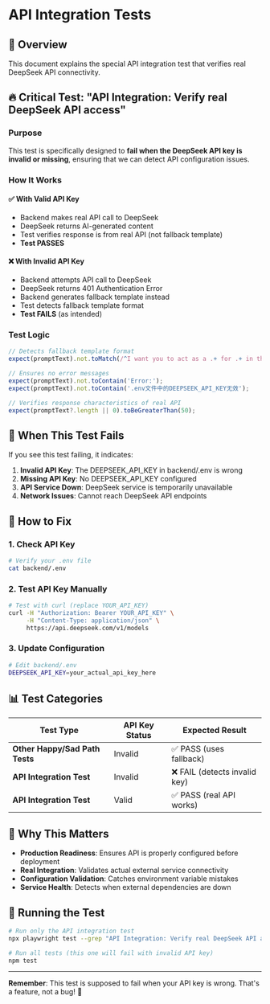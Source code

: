 # API Integration Tests

## 🎯 Overview

This document explains the special API integration test that verifies real DeepSeek API connectivity.

## 🔥 Critical Test: "API Integration: Verify real DeepSeek API access"

### Purpose
This test is specifically designed to **fail when the DeepSeek API key is invalid or missing**, ensuring that we can detect API configuration issues.

### How It Works

#### ✅ With Valid API Key
- Backend makes real API call to DeepSeek
- DeepSeek returns AI-generated content
- Test verifies response is from real API (not fallback template)
- **Test PASSES**

#### ❌ With Invalid API Key  
- Backend attempts API call to DeepSeek
- DeepSeek returns 401 Authentication Error
- Backend generates fallback template instead
- Test detects fallback template format
- **Test FAILS** (as intended)

### Test Logic

```typescript
// Detects fallback template format
expect(promptText).not.toMatch(/^I want you to act as a .+ for .+ in the field of .+\./);

// Ensures no error messages
expect(promptText).not.toContain('Error:');
expect(promptText).not.toContain('.env文件中的DEEPSEEK_API_KEY无效');

// Verifies response characteristics of real API
expect(promptText?.length || 0).toBeGreaterThan(50);
```

## 🚨 When This Test Fails

If you see this test failing, it indicates:

1. **Invalid API Key**: The DEEPSEEK_API_KEY in backend/.env is wrong
2. **Missing API Key**: No DEEPSEEK_API_KEY configured
3. **API Service Down**: DeepSeek service is temporarily unavailable
4. **Network Issues**: Cannot reach DeepSeek API endpoints

## 🔧 How to Fix

### 1. Check API Key
```bash
# Verify your .env file
cat backend/.env
```

### 2. Test API Key Manually
```bash
# Test with curl (replace YOUR_API_KEY)
curl -H "Authorization: Bearer YOUR_API_KEY" \
     -H "Content-Type: application/json" \
     https://api.deepseek.com/v1/models
```

### 3. Update Configuration
```bash
# Edit backend/.env
DEEPSEEK_API_KEY=your_actual_api_key_here
```

## 📊 Test Categories

| Test Type | API Key Status | Expected Result |
|-----------|----------------|-----------------|
| **Other Happy/Sad Path Tests** | Invalid | ✅ PASS (uses fallback) |
| **API Integration Test** | Invalid | ❌ FAIL (detects invalid key) |
| **API Integration Test** | Valid | ✅ PASS (real API works) |

## 🎯 Why This Matters

- **Production Readiness**: Ensures API is properly configured before deployment
- **Real Integration**: Validates actual external service connectivity  
- **Configuration Validation**: Catches environment variable mistakes
- **Service Health**: Detects when external dependencies are down

## 🚀 Running the Test

```bash
# Run only the API integration test
npx playwright test --grep "API Integration: Verify real DeepSeek API access"

# Run all tests (this one will fail with invalid API key)
npm test
```

---

**Remember**: This test is supposed to fail when your API key is wrong. That's a feature, not a bug! 🎯 